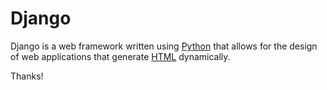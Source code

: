 # Django

Django is a web framework written using [Python](/wiki/Python) that allows for the design of web applications that generate [HTML](/wiki/HTML) dynamically.
Thanks!